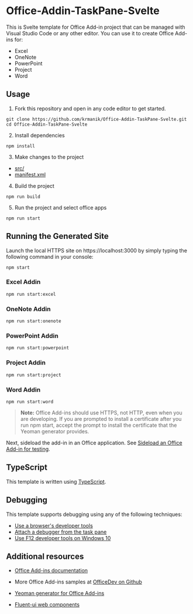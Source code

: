 # Office-Addin-TaskPane-Svelte

This is Svelte template for Office Add-in project that can be managed with Visual Studio Code or any other editor. You can use it to create Office Add-ins for:

- Excel
- OneNote
- PowerPoint
- Project
- Word

## Usage

1. Fork this repository and open in any code editor to get started.

```
git clone https://github.com/krmanik/Office-Addin-TaskPane-Svelte.git
cd Office-Addin-TaskPane-Svelte
```

2. Install dependencies

```
npm install
```

3. Make changes to the project

- [src/](https://github.com/krmanik/Office-Addin-TaskPane-Svelte/tree/main/src)
- [manifest.xml](https://github.com/krmanik/Office-Addin-TaskPane-Svelte/tree/main/manifests)

4. Build the project

```
npm run build
```

5. Run the project and select office apps

```
npm run start
```

## Running the Generated Site

Launch the local HTTPS site on https://localhost:3000 by simply typing the following command in your console:

```
npm start
```

### Excel Addin

```
npm run start:excel
```

### OneNote Addin

```
npm run start:onenote
```

### PowerPoint Addin

```
npm run start:powerpoint
```

### Project Addin

```
npm run start:project
```

### Word Addin

```
npm run start:word
```

> **Note:** Office Add-ins should use HTTPS, not HTTP, even when you are developing. If you are prompted to install a certificate after you run npm start, accept the prompt to install the certificate that the Yeoman generator provides.

Next, sideload the add-in in an Office application. See [Sideload an Office Add-in for testing](https://learn.microsoft.com/office/dev/add-ins/testing/test-debug-office-add-ins#sideload-an-office-add-in-for-testing).

## TypeScript

This template is written using [TypeScript](http://www.typescriptlang.org/).

## Debugging

This template supports debugging using any of the following techniques:

- [Use a browser's developer tools](https://docs.microsoft.com/office/dev/add-ins/testing/debug-add-ins-in-office-online)
- [Attach a debugger from the task pane](https://docs.microsoft.com/office/dev/add-ins/testing/attach-debugger-from-task-pane)
- [Use F12 developer tools on Windows 10](https://docs.microsoft.com/office/dev/add-ins/testing/debug-add-ins-using-f12-developer-tools-on-windows-10)

## Additional resources

* [Office Add-ins documentation](https://docs.microsoft.com/office/dev/add-ins/overview/office-add-ins)
* More Office Add-ins samples at [OfficeDev on Github](https://github.com/officedev)

* [Yeoman generator for Office Add-ins](https://github.com/OfficeDev/generator-office)

* [Fluent-ui web components](https://learn.microsoft.com/en-us/fluent-ui/web-components/)
